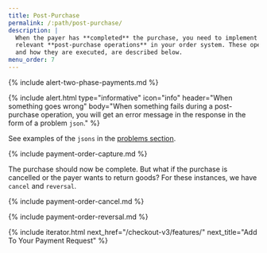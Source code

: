 ```yaml
---
title: Post-Purchase
permalink: /:path/post-purchase/
description: |
  When the payer has **completed** the purchase, you need to implement the
  relevant **post-purchase operations** in your order system. These operations,
  and how they are executed, are described below.
menu_order: 7
---
```


{% include alert-two-phase-payments.md %}

{% include alert.html type="informative" icon="info" header="When something goes
wrong" body="When something fails during a post-purchase operation, you will get
an error message in the response in the form of a problem `json`." %}

See examples of the `jsons` in the [problems section][problems].

{% include payment-order-capture.md %}

The purchase should now be complete. But what if the purchase is cancelled or
the payer wants to return goods? For these instances, we have `cancel` and
`reversal`.

{% include payment-order-cancel.md %}

{% include payment-order-reversal.md %}

{% include iterator.html next_href="/checkout-v3/features/"
                         next_title="Add To Your Payment Request" %}

[problems]: /checkout-v3/features/technical-reference/problems
